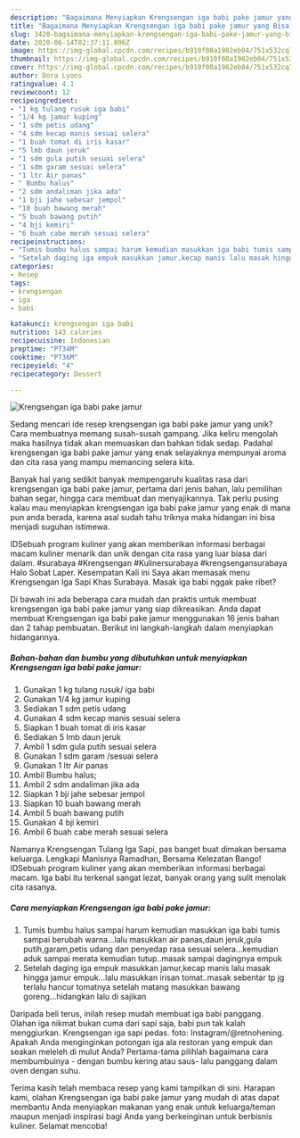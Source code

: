 ```yaml
---
description: "Bagaimana Menyiapkan Krengsengan iga babi pake jamur yang Bisa Manjain Lidah"
title: "Bagaimana Menyiapkan Krengsengan iga babi pake jamur yang Bisa Manjain Lidah"
slug: 3420-bagaimana-menyiapkan-krengsengan-iga-babi-pake-jamur-yang-bisa-manjain-lidah
date: 2020-06-14T02:37:11.896Z
image: https://img-global.cpcdn.com/recipes/b910f08a1982eb04/751x532cq70/krengsengan-iga-babi-pake-jamur-foto-resep-utama.jpg
thumbnail: https://img-global.cpcdn.com/recipes/b910f08a1982eb04/751x532cq70/krengsengan-iga-babi-pake-jamur-foto-resep-utama.jpg
cover: https://img-global.cpcdn.com/recipes/b910f08a1982eb04/751x532cq70/krengsengan-iga-babi-pake-jamur-foto-resep-utama.jpg
author: Dora Lyons
ratingvalue: 4.1
reviewcount: 12
recipeingredient:
- "1 kg tulang rusuk iga babi"
- "1/4 kg jamur kuping"
- "1 sdm petis udang"
- "4 sdm kecap manis sesuai selera"
- "1 buah tomat di iris kasar"
- "5 lmb daun jeruk"
- "1 sdm gula putih sesuai selera"
- "1 sdm garam sesuai selera"
- "1 ltr Air panas"
- " Bumbu halus"
- "2 sdm andaliman jika ada"
- "1 bji jahe sebesar jempol"
- "10 buah bawang merah"
- "5 buah bawang putih"
- "4 bji kemiri"
- "6 buah cabe merah sesuai selera"
recipeinstructions:
- "Tumis bumbu halus sampai harum kemudian masukkan iga babi tumis sampai berubah warna...lalu masukkan air panas,daun jeruk,gula putih,garam,petis udang dan penyedap rasa sesuai selera...kemudian aduk sampai merata kemudian tutup..masak sampai dagingnya empuk"
- "Setelah daging iga empuk masukkan jamur,kecap manis lalu masak hingga jamur empuk...lalu masukkan irisan tomat..masak sebentar tp jg terlalu hancur tomatnya setelah matang masukkan bawang goreng...hidangkan lalu di sajikan"
categories:
- Resep
tags:
- krengsengan
- iga
- babi

katakunci: krengsengan iga babi 
nutrition: 143 calories
recipecuisine: Indonesian
preptime: "PT34M"
cooktime: "PT36M"
recipeyield: "4"
recipecategory: Dessert

---
```



![Krengsengan iga babi pake jamur](https://img-global.cpcdn.com/recipes/b910f08a1982eb04/751x532cq70/krengsengan-iga-babi-pake-jamur-foto-resep-utama.jpg)

Sedang mencari ide resep krengsengan iga babi pake jamur yang unik? Cara membuatnya memang susah-susah gampang. Jika keliru mengolah maka hasilnya tidak akan memuaskan dan bahkan tidak sedap. Padahal krengsengan iga babi pake jamur yang enak selayaknya mempunyai aroma dan cita rasa yang mampu memancing selera kita.

Banyak hal yang sedikit banyak mempengaruhi kualitas rasa dari krengsengan iga babi pake jamur, pertama dari jenis bahan, lalu pemilihan bahan segar, hingga cara membuat dan menyajikannya. Tak perlu pusing kalau mau menyiapkan krengsengan iga babi pake jamur yang enak di mana pun anda berada, karena asal sudah tahu triknya maka hidangan ini bisa menjadi suguhan istimewa.

IDSebuah program kuliner yang akan memberikan informasi berbagai macam kuliner menarik dan unik dengan cita rasa yang luar biasa dari dalam. #surabaya #Krengsengan #Kulinersurabaya #krengsengansurabaya Halo Sobat Laper. Kesempatan Kali ini Saya akan memasak menu Krengsengan Iga Sapi Khas Surabaya. Masak iga babi nggak pake ribet?


Di bawah ini ada beberapa cara mudah dan praktis untuk membuat krengsengan iga babi pake jamur yang siap dikreasikan. Anda dapat membuat Krengsengan iga babi pake jamur menggunakan 16 jenis bahan dan 2 tahap pembuatan. Berikut ini langkah-langkah dalam menyiapkan hidangannya.

<!--inarticleads1-->

##### Bahan-bahan dan bumbu yang dibutuhkan untuk menyiapkan Krengsengan iga babi pake jamur:

1. Gunakan 1 kg tulang rusuk/ iga babi
1. Gunakan 1/4 kg jamur kuping
1. Sediakan 1 sdm petis udang
1. Gunakan 4 sdm kecap manis sesuai selera
1. Siapkan 1 buah tomat di iris kasar
1. Sediakan 5 lmb daun jeruk
1. Ambil 1 sdm gula putih sesuai selera
1. Gunakan 1 sdm garam /sesuai selera
1. Gunakan 1 ltr Air panas
1. Ambil  Bumbu halus;
1. Ambil 2 sdm andaliman jika ada
1. Siapkan 1 bji jahe sebesar jempol
1. Siapkan 10 buah bawang merah
1. Ambil 5 buah bawang putih
1. Gunakan 4 bji kemiri
1. Ambil 6 buah cabe merah sesuai selera


Namanya Krengsengan Tulang Iga Sapi, pas banget buat dimakan bersama keluarga. Lengkapi Manisnya Ramadhan, Bersama Kelezatan Bango! IDSebuah program kuliner yang akan memberikan informasi berbagai macam. Iga babi itu terkenal sangat lezat, banyak orang yang sulit menolak cita rasanya. 

<!--inarticleads2-->

##### Cara menyiapkan Krengsengan iga babi pake jamur:

1. Tumis bumbu halus sampai harum kemudian masukkan iga babi tumis sampai berubah warna...lalu masukkan air panas,daun jeruk,gula putih,garam,petis udang dan penyedap rasa sesuai selera...kemudian aduk sampai merata kemudian tutup..masak sampai dagingnya empuk
1. Setelah daging iga empuk masukkan jamur,kecap manis lalu masak hingga jamur empuk...lalu masukkan irisan tomat..masak sebentar tp jg terlalu hancur tomatnya setelah matang masukkan bawang goreng...hidangkan lalu di sajikan


Daripada beli terus, inilah resep mudah membuat iga babi panggang. Olahan iga nikmat bukan cuma dari sapi saja, babi pun tak kalah menggiurkan. Krengsengan iga sapi pedas. foto: Instagram/@retnohening. Apakah Anda menginginkan potongan iga ala restoran yang empuk dan seakan meleleh di mulut Anda? Pertama-tama pilihlah bagaimana cara membumbuinya - dengan bumbu kering atau saus- lalu panggang dalam oven dengan suhu. 

Terima kasih telah membaca resep yang kami tampilkan di sini. Harapan kami, olahan Krengsengan iga babi pake jamur yang mudah di atas dapat membantu Anda menyiapkan makanan yang enak untuk keluarga/teman maupun menjadi inspirasi bagi Anda yang berkeinginan untuk berbisnis kuliner. Selamat mencoba!
